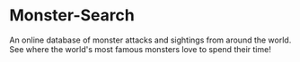 # Monster-Search
An online database of monster attacks and sightings from around the world. See where the world's most famous monsters love to spend their time!
